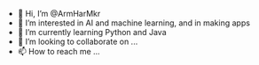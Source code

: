 - 👋 Hi, I’m @ArmHarMkr
- 👀 I’m interested in AI and machine learning, and in making apps
- 🌱 I’m currently learning Python and Java
- 💞️ I’m looking to collaborate on ...
- 📫 How to reach me ...

<!---
ArmHarMkr/ArmHarMkr is a ✨ special ✨ repository because its `README.md` (this file) appears on your GitHub profile.
You can click the Preview link to take a look at your changes.
--->
